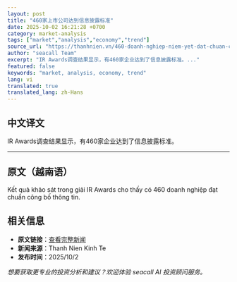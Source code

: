 ```yaml
---
layout: post
title: "460家上市公司达到信息披露标准"
date: 2025-10-02 16:21:28 +0700
category: market-analysis
tags: ["market","analysis","economy","trend"]
source_url: "https://thanhnien.vn/460-doanh-nghiep-niem-yet-dat-chuan-cong-bo-thong-tin-185251002171155359.htm"
author: "seacall Team"
excerpt: "IR Awards调查结果显示，有460家企业达到了信息披露标准。..."
featured: false
keywords: "market, analysis, economy, trend"
lang: vi
translated: true
translated_lang: zh-Hans
---
```


## 中文译文

IR Awards调查结果显示，有460家企业达到了信息披露标准。

---

## 原文（越南语）

Kết quả khảo s&aacute;t trong giải IR Awards cho thấy c&oacute; 460 doanh nghiệp đạt chuẩn c&ocirc;ng bố th&ocirc;ng tin.

## 相关信息

- **原文链接**：[查看完整新闻](https://thanhnien.vn/460-doanh-nghiep-niem-yet-dat-chuan-cong-bo-thong-tin-185251002171155359.htm)
- **新闻来源**：Thanh Nien Kinh Te
- **发布时间**：2025/10/2

*想要获取更专业的投资分析和建议？欢迎体验 seacall AI 投资顾问服务。*